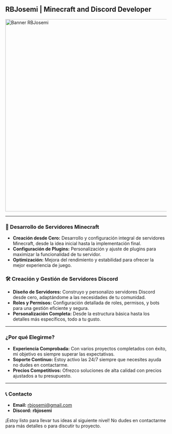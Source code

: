 ## RBJosemi | Minecraft and Discord Developer

<img src="https://github.com/user-attachments/assets/bcf0030c-c779-433e-95ef-8356fe752932" alt="Banner RBJosemi" width="600">

---

### 🚀 Desarrollo de Servidores Minecraft

- **Creación desde Cero:** Desarrollo y configuración integral de servidores Minecraft, desde la idea inicial hasta la implementación final.
- **Configuración de Plugins:** Personalización y ajuste de plugins para maximizar la funcionalidad de tu servidor.
- **Optimización:** Mejora del rendimiento y estabilidad para ofrecer la mejor experiencia de juego.

### 🛠️ Creación y Gestión de Servidores Discord

- **Diseño de Servidores:** Construyo y personalizo servidores Discord desde cero, adaptándome a las necesidades de tu comunidad.
- **Roles y Permisos:** Configuración detallada de roles, permisos, y bots para una gestión eficiente y segura.
- **Personalización Completa:** Desde la estructura básica hasta los detalles más específicos, todo a tu gusto.

---

### ¿Por qué Elegirme?

- **Experiencia Comprobada:** Con varios proyectos completados con éxito, mi objetivo es siempre superar las expectativas.
- **Soporte Continuo:** Estoy activo las 24/7 siempre que necesites ayuda no dudes en contactarme.
- **Precios Competitivos:** Ofrezco soluciones de alta calidad con precios ajustados a tu presupuesto.

---

### 📞 Contacto

- **Email:** [rbjosemi@gmail.com](mailto:rbjosemi@gmail.com)
- **Discord:** **rbjosemi**

¡Estoy listo para llevar tus ideas al siguiente nivel! No dudes en contactarme para más detalles o para discutir tu proyecto.


<!--
**RBJosemi/RBJosemi** is a ✨ _special_ ✨ repository because its `README.md` (this file) appears on your GitHub profile.

Here are some ideas to get you started:

- 🔭 I’m currently working on ...
- 🌱 I’m currently learning ...
- 👯 I’m looking to collaborate on ...
- 🤔 I’m looking for help with ...
- 💬 Ask me about ...
- 📫 How to reach me: ...
- 😄 Pronouns: ...
- ⚡ Fun fact: ...
-->
